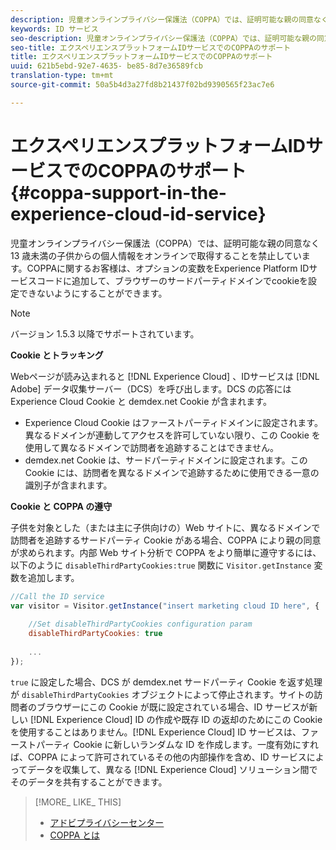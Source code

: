 ```yaml
---
description: 児童オンラインプライバシー保護法（COPPA）では、証明可能な親の同意なく 13 歳未満の子供からの個人情報をオンラインで取得することを禁止しています。COPPAに関するお客様は、オプションの変数をExperience Platform IDサービスコードに追加して、ブラウザーのサードパーティドメインでcookieを設定できないようにすることができます。
keywords: ID サービス
seo-description: 児童オンラインプライバシー保護法（COPPA）では、証明可能な親の同意なく 13 歳未満の子供からの個人情報をオンラインで取得することを禁止しています。COPPAに関するお客様は、オプションの変数をExperience Platform IDサービスコードに追加して、ブラウザーのサードパーティドメインでcookieを設定できないようにすることができます。
seo-title: エクスペリエンスプラットフォームIDサービスでのCOPPAのサポート
title: エクスペリエンスプラットフォームIDサービスでのCOPPAのサポート
uuid: 621b5ebd-92e7-4635- be85-8d7e36589fcb
translation-type: tm+mt
source-git-commit: 50a5b4d3a27fd8b21437f02bd9390565f23ac7e6

---
```



# エクスペリエンスプラットフォームIDサービスでのCOPPAのサポート {#coppa-support-in-the-experience-cloud-id-service}

児童オンラインプライバシー保護法（COPPA）では、証明可能な親の同意なく 13 歳未満の子供からの個人情報をオンラインで取得することを禁止しています。COPPAに関するお客様は、オプションの変数をExperience Platform IDサービスコードに追加して、ブラウザーのサードパーティドメインでcookieを設定できないようにすることができます。

>[!NOTE]
>
>バージョン 1.5.3 以降でサポートされています。

**Cookie とトラッキング**

Webページが読み込まれると [!DNL Experience Cloud] 、IDサービスは [!DNL Adobe] データ収集サーバー（DCS）を呼び出します。DCS の応答には Experience Cloud Cookie と demdex.net Cookie が含まれます。

* Experience Cloud Cookie はファーストパーティドメインに設定されます。異なるドメインが連動してアクセスを許可していない限り、この Cookie を使用して異なるドメインで訪問者を追跡することはできません。
* demdex.net Cookie は、サードパーティドメインに設定されます。この Cookie には、訪問者を異なるドメインで追跡するために使用できる一意の識別子が含まれます。

**Cookie と COPPA の遵守**

子供を対象とした（または主に子供向けの）Web サイトに、異なるドメインで訪問者を追跡するサードパーティ Cookie がある場合、COPPA により親の同意が求められます。内部 Web サイト分析で COPPA をより簡単に遵守するには、以下のように `disableThirdPartyCookies:true` 関数に `Visitor.getInstance` 変数を追加します。

```js
//Call the ID service 
var visitor = Visitor.getInstance("insert marketing cloud ID here", { 
 
    //Set disableThirdPartyCookies configuration param 
    disableThirdPartyCookies: true 
 
    ... 
});
```

`true` に設定した場合、DCS が demdex.net サードパーティ Cookie を返す処理が `disableThirdPartyCookies` オブジェクトによって停止されます。サイトの訪問者のブラウザーにこの Cookie が既に設定されている場合、ID サービスが新しい [!DNL Experience Cloud] ID の作成や既存 ID の返却のためにこの Cookie を使用することはありません。[!DNL Experience Cloud] ID サービスは、ファーストパーティ Cookie に新しいランダムな ID を作成します。一度有効にすれば、COPPA によって許可されているその他の内部操作を含め、ID サービスによってデータを収集して、異なる [!DNL Experience Cloud] ソリューション間でそのデータを共有することができます。

>[!MORE_ LIKE_ THIS]
>
>* [アドビプライバシーセンター](http://www.adobe.com/privacy.html)
>* [COPPA とは](http://www.consumer.ftc.gov/articles/0031-protecting-your-childs-privacy-online#whatis)

